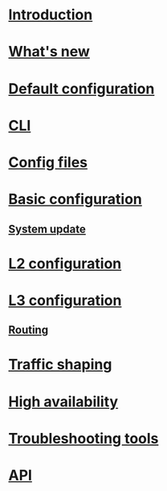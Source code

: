 # [Introduction](index.md)
# [What's new](news.md)
# [Default configuration](default-config.md)
# [CLI](cli/netc-cli.md)
# [Config files](system/system-config.md)
# [Basic configuration](system/basics.md)
## [System update](system/system-update.md)
# [L2 configuration](l2/l2-config.md)
# [L3 configuration](l3/l3-basics.md)
## [Routing](l3/l3-advanced.md)
# [Traffic shaping](qos/traffic-shaping.md)
# [High availability](ha/vrrp.md)
# [Troubleshooting tools](tools/tshoot.md)
# [API](api/api.md)

